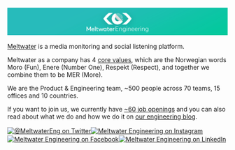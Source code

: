 ![Meltwater Engineering](/MeltwaterEngGithubProfile.jpg)

[Meltwater](https://meltwater.com/) is a media monitoring and social listening platform.

Meltwater as a company has 4 [core values](https://meltwater.com/en/about/culture), which are the Norwegian words Moro (Fun), Enere (Number One), Respekt (Respect), and together we combine them to be MER (More).

We are the Product & Engineering team, ~500 people across 70 teams, 15 offices and 10 countries.

If you want to join us, we currently have [~60 job openings](https://underthehood.meltwater.com/jobs/) and you can also read about what we do and how we do it on [our engineering blog](https://underthehood.meltwater.com/).

<a href=”https://twitter.com/meltwatereng”><img align="center" src="https://cdn.jsdelivr.net/npm/simple-icons@3.0.1/icons/twitter.svg" alt="@MeltwaterEng on Twitter" height="30" width="40" /></a><a href=”https://instagram.com/meltwaterengineering”><img align="center" src="https://cdn.jsdelivr.net/npm/simple-icons@3.0.1/icons/instagram.svg" alt="Meltwater Engineering on Instagram" height="30" width="40" /></a><a href=”https://www.facebook.com/MWSoftwareEngineering/”><img align="center" src="https://cdn.jsdelivr.net/npm/simple-icons@3.0.1/icons/facebook.svg" alt="Meltwater Engineering on Facebook" height="30" width="40" /></a><a href=”https://twitter.com/meltwatereng”><img align="center" src="https://cdn.jsdelivr.net/npm/simple-icons@3.0.1/icons/linkedin.svg" alt="Meltwater Engineering on LinkedIn" height="30" width="40" /></a>
